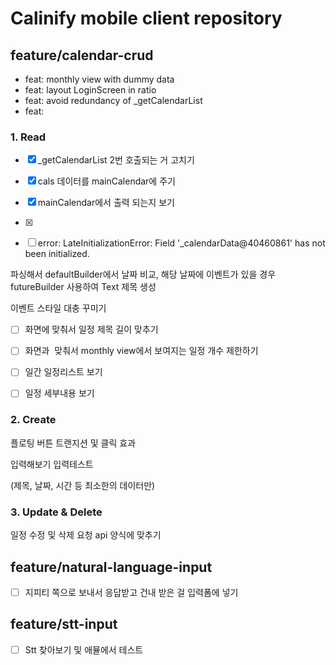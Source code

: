 # Calinify mobile client repository


## feature/calendar-crud

- feat: monthly view with dummy data
- feat: layout LoginScreen in ratio
- feat: avoid redundancy of _getCalendarList
- feat: 

### 1. Read

- [x] _getCalendarList 2번 호출되는 거 고치기

- [x] cals 데이터를 mainCalendar에 주기

- [x] mainCalendar에서 출력 되는지 보기

- [x] 

- [ ] error: LateInitializationError: Field '_calendarData@40460861' has not been initialized.

파싱해서 defaultBuilder에서 날짜 비교, 해당 날짜에 이벤트가 있을 경우 futureBuilder 사용하여 Text 제목 생성

이벤트 스타일 대충 꾸미기

- [ ] 화면에 맞춰서 일정 제목 길이 맞추기

- [ ] 화면과  맞춰서 monthly view에서 보여지는 일정 개수 제한하기

- [ ] 일간 일정리스트 보기

- [ ] 일정 세부내용 보기

### 2. Create

플로팅 버튼 트랜지션 및 클릭 효과

입력해보기 입력테스트

(제목, 날짜, 시간 등 최소한의 데이터만)

### 3. Update & Delete

일정 수정 및 삭제 요청 api 양식에 맞추기

## feature/natural-language-input

- [ ] 지피티 쪽으로 보내서 응답받고 건내 받은 걸 입력폼에 넣기

## feature/stt-input

- [ ] Stt 찾아보기 및 애뮬에서 테스트
